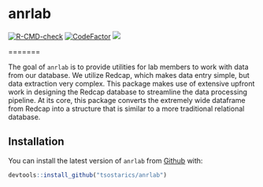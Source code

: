
# anrlab

<!-- badges: start -->
[![R-CMD-check](https://github.com/tsostarics/anrlab/workflows/R-CMD-check/badge.svg)](https://github.com/tsostarics/anrlab/actions)
[![CodeFactor](https://www.codefactor.io/repository/github/tsostarics/anrlab/badge/master)](https://www.codefactor.io/repository/github/tsostarics/anrlab/overview/master)
[![](https://img.shields.io/badge/lifecycle-experimental-orange.svg)](https://www.tidyverse.org/lifecycle/#experimental)
<!-- badges: end -->
=======

The goal of `anrlab` is to provide utilities for lab members to work with data 
from our database. We utilize Redcap, which makes data entry simple, but data 
extraction very complex. This package makes use of extensive upfront work in
designing the Redcap database to streamline the data processing pipeline. At its
core, this package converts the extremely wide dataframe from Redcap into a
structure that is similar to a more traditional relational database.

## Installation

You can install the latest version of `anrlab` from [Github](https://github.com/tsostarics/anrlab) with:

``` r
devtools::install_github("tsostarics/anrlab")
```


